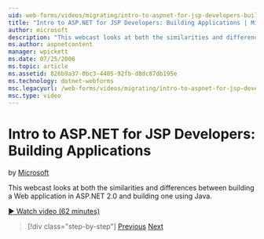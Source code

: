```yaml
---
uid: web-forms/videos/migrating/intro-to-aspnet-for-jsp-developers-building-applications
title: "Intro to ASP.NET for JSP Developers: Building Applications | Microsoft Docs"
author: microsoft
description: "This webcast looks at both the similarities and differences between building a Web application in ASP.NET 2.0 and building one using Java."
ms.author: aspnetcontent
manager: wpickett
ms.date: 07/25/2006
ms.topic: article
ms.assetid: 826b9a37-0bc3-4405-92fb-d8dc87db195e
ms.technology: dotnet-webforms
msc.legacyurl: /web-forms/videos/migrating/intro-to-aspnet-for-jsp-developers-building-applications
msc.type: video
---
```

Intro to ASP.NET for JSP Developers: Building Applications
====================
by [Microsoft](https://github.com/microsoft)

This webcast looks at both the similarities and differences between building a Web application in ASP.NET 2.0 and building one using Java.

[&#9654; Watch video (62 minutes)](https://channel9.msdn.com/Blogs/ASP-NET-Site-Videos/intro-to-aspnet-for-jsp-developers-building-applications)

> [!div class="step-by-step"]
> [Previous](intro-to-aspnet-for-jsp-developers-welcome-to-aspnet-20.md)
> [Next](intro-to-aspnet-for-coldfusion-developers-adding-aspnet-to-your-repertoire.md)
